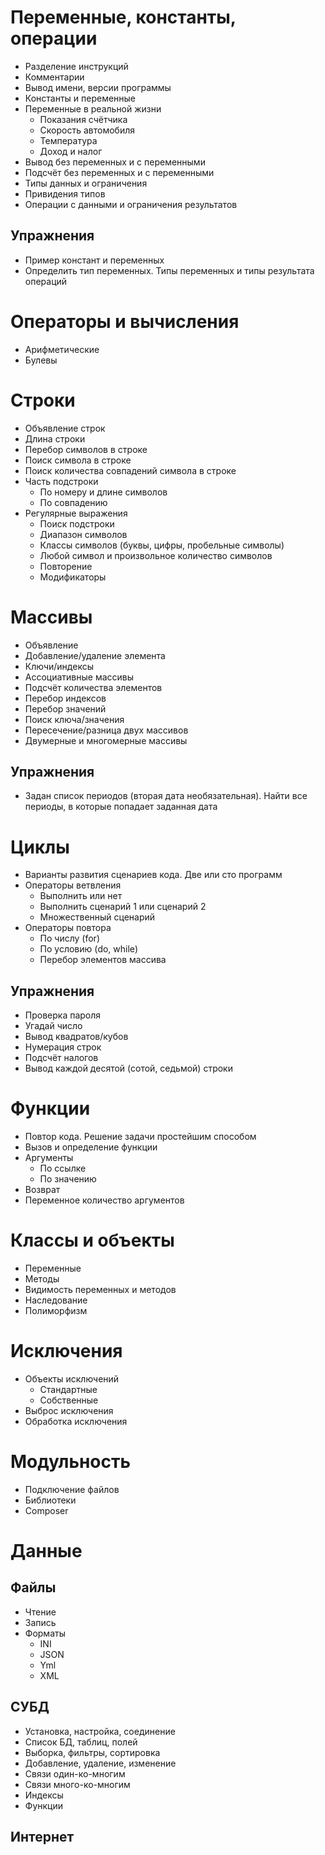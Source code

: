 # Переменные, константы, операции

* Разделение инструкций
* Комментарии
* Вывод имени, версии программы
* Константы и переменные
* Переменные в реальной жизни
    - Показания счётчика
    - Скорость автомобиля
    - Температура
    - Доход и налог
* Вывод без переменных и с переменными
* Подсчёт без переменных и с переменными
* Типы данных и ограничения
* Привидения типов
* Операции с данными и ограничения результатов

## Упражнения

* Пример констант и переменных
* Определить тип переменных. Типы переменных и типы результата операций

# Операторы и вычисления

* Арифметические
* Булевы

# Строки

* Объявление строк
* Длина строки
* Перебор символов в строке
* Поиск символа в строке
* Поиск количества совпадений символа в строке
* Часть подстроки
    - По номеру и длине символов
    - По совпадению
* Регулярные выражения
    - Поиск подстроки
    - Диапазон символов
    - Классы символов (буквы, цифры, пробельные символы)
    - Любой символ и произвольное количество символов
    - Повторение
    - Модификаторы
    
# Массивы

* Объявление
* Добавление/удаление элемента
* Ключи/индексы
* Ассоциативные массивы
* Подсчёт количества элементов
* Перебор индексов
* Перебор значений
* Поиск ключа/значения
* Пересечение/разница двух массивов
* Двумерные и многомерные массивы

## Упражнения

* Задан список периодов (вторая дата необязательная). Найти все периоды, в которые попадает заданная дата

# Циклы

* Варианты развития сценариев кода. Две или сто программ
* Операторы ветвления
    - Выполнить или нет
    - Выполнить сценарий 1 или сценарий 2
    - Множественный сценарий
* Операторы повтора
    - По числу (for)
    - По условию (do, while)
    - Перебор элементов массива

## Упражнения

- Проверка пароля
- Угадай число
- Вывод квадратов/кубов
- Нумерация строк 
- Подсчёт налогов
- Вывод каждой десятой (сотой, седьмой) строки

# Функции

* Повтор кода. Решение задачи простейшим способом
* Вызов и определение функции
* Аргументы
    - По ссылке 
    - По значению
* Возврат
* Переменное количество аргументов

# Классы и объекты

* Переменные
* Методы
* Видимость переменных и методов
* Наследование
* Полиморфизм

# Исключения

* Объекты исключений
    - Стандартные
    - Собственные
* Выброс исключения
* Обработка исключения

# Модульность

* Подключение файлов
* Библиотеки
* Composer

# Данные

## Файлы

* Чтение
* Запись
* Форматы
    - INI
    - JSON 
    - Yml
    - XML

## СУБД

* Установка, настройка, соединение
* Список БД, таблиц, полей
* Выборка, фильтры, сортировка
* Добавление, удаление, изменение
* Связи один-ко-многим
* Связи много-ко-многим
* Индексы
* Функции

## Интернет
